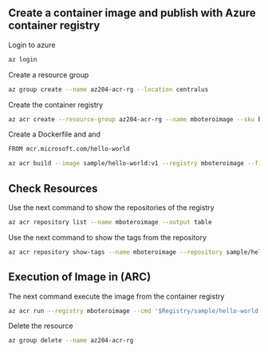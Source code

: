 ## Create a container image and publish with Azure container registry

Login to azure
```bash
az login
```

Create a resource group
```bash
az group create --name az204-acr-rg --location centralus
```

Create the container registry 
```bash
az acr create --resource-group az204-acr-rg --name mboteroimage --sku Basic
```

Create a Dockerfile and and
```bash
FROM mcr.microsoft.com/hello-world
```

```bash
az acr build --image sample/hello-world:v1 --registry mboteroimage --file Dockerfile .
```

## Check Resources

Use the next command to show the repositories of the registry
```bash
az acr repository list --name mboteroimage --output table
```

Use the next command to show the tags from the repository
```bash
az acr repository show-tags --name mboteroimage --repository sample/hello-world --output table
```

## Execution of Image in (ARC)

The next command execute the image from the container registry
```bash
az acr run --registry mboteroimage --cmd '$Registry/sample/hello-world:v1' /dev/null
```

Delete the resource
```bash
az group delete --name az204-acr-rg
```

```bash
```
